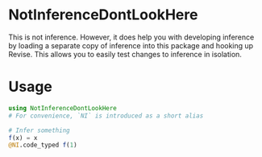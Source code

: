 # NotInferenceDontLookHere

This is not inference. However, it does help you with developing inference
by loading a separate copy of inference into this package and hooking up
Revise. This allows you to easily test changes to inference in isolation.

# Usage
```julia
using NotInferenceDontLookHere
# For convenience, `NI` is introduced as a short alias

# Infer something
f(x) = x
@NI.code_typed f(1)
```
